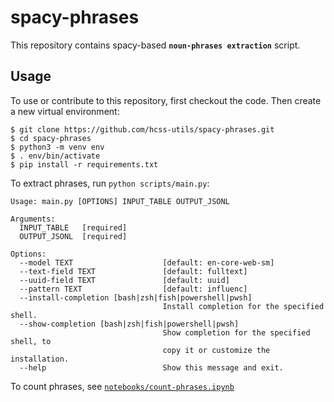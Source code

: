 # spacy-phrases

This repository contains spacy-based **`noun-phrases extraction`** script. 

## Usage

To use or contribute to this repository, first checkout the code. 
Then create a new virtual environment:

```console
$ git clone https://github.com/hcss-utils/spacy-phrases.git
$ cd spacy-phrases
$ python3 -m venv env
$ . env/bin/activate
$ pip install -r requirements.txt
```

To extract phrases, run `python scripts/main.py`: 

```console
Usage: main.py [OPTIONS] INPUT_TABLE OUTPUT_JSONL

Arguments:
  INPUT_TABLE   [required]
  OUTPUT_JSONL  [required]

Options:
  --model TEXT                    [default: en-core-web-sm]
  --text-field TEXT               [default: fulltext]
  --uuid-field TEXT               [default: uuid]
  --pattern TEXT                  [default: influenc]
  --install-completion [bash|zsh|fish|powershell|pwsh]
                                  Install completion for the specified shell.
  --show-completion [bash|zsh|fish|powershell|pwsh]
                                  Show completion for the specified shell, to
                                  copy it or customize the installation.
  --help                          Show this message and exit.
```

To count phrases, see [`notebooks/count-phrases.ipynb`](notebooks/count-phrases.ipynb)